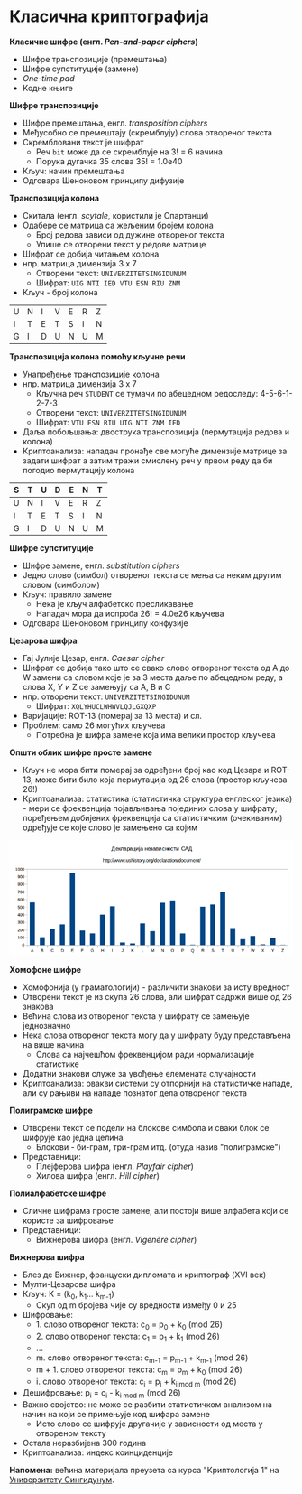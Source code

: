 # Класична криптографија

**Класичне шифре (енгл. *Pen-and-paper ciphers*)**

- Шифре транспозиције (премештања)
- Шифре супституције (замене)
- *One-time pad*
- Кодне књиге

**Шифре транспозиције**

- Шифре премештања, енгл. *transposition ciphers*
- Међусобно се премештају (скремблују) слова отвореног текста
- Скрембловани текст је шифрат
	- Реч `bit` може да се скремблује на 3! = 6 начина
	- Порука дугачка 35 слова 35! = 1.0e40
- Кључ: начин премештања
- Одговара Шеноновом принципу дифузије

**Транспозиција колона**

- Скитала (енгл. *scytale*, користили је Спартанци)
- Одабере се матрица са жељеним бројем колона
	- Број редова зависи од дужине отвореног текста
	- Упише се отворени текст у редове матрице
- Шифрат се добија читањем колона
- нпр. матрица димензија 3 x 7
	- Отворени текст: `UNIVERZITETSINGIDUNUM`
	- Шифрат: `UIG NTI IED VTU ESN RIU ZNM`
- Кључ - број колона

<table>
	<tbody>
		<tr>
			<td>U</td>
			<td>N</td>
			<td>I</td>
			<td>V</td>
			<td>E</td>
			<td>R</td>
			<td>Z</td>
		</tr>
		<tr>
			<td>I</td>
			<td>T</td>
			<td>E</td>
			<td>T</td>
			<td>S</td>
			<td>I</td>
			<td>N</td>
		</tr>
		<tr>
			<td>G</td>
			<td>I</td>
			<td>D</td>
			<td>U</td>
			<td>N</td>
			<td>U</td>
			<td>M</td>
		</tr>
	</tbody>
</table>

**Транспозиција колона помоћу кључне речи**

- Унапређење транспозиције колона
- нпр. матрица димензија 3 x 7
	- Кључна реч `STUDENT` се тумачи по абецедном редоследу: 4-5-6-1-2-7-3
	- Отворени текст: `UNIVERZITETSINGIDUNUM`
	- Шифрат: `VTU ESN RIU UIG NTI ZNM IED`
- Даља побољшања: двострука транспозиција (пермутација редова и колона)
- Криптоанализа: нападач пронађе све могуће димензије матрице за задати шифрат а затим тражи смислену реч у првом реду да би погодио пермутацију колона

<table>
	<thead>
		<tr>
			<th>S</th>
			<th>T</th>
			<th>U</th>
			<th>D</th>
			<th>E</th>
			<th>N</th>
			<th>T</th>
		</tr>
	</thead>
	<tbody>
		<tr>
			<td>U</td>
			<td>N</td>
			<td>I</td>
			<td>V</td>
			<td>E</td>
			<td>R</td>
			<td>Z</td>
		</tr>
		<tr>
			<td>I</td>
			<td>T</td>
			<td>E</td>
			<td>T</td>
			<td>S</td>
			<td>I</td>
			<td>N</td>
		</tr>
		<tr>
			<td>G</td>
			<td>I</td>
			<td>D</td>
			<td>U</td>
			<td>N</td>
			<td>U</td>
			<td>M</td>
		</tr>
	</tbody>
</table>

**Шифре супституције**

- Шифре замене, енгл. *substitution ciphers*
- Једно слово (симбол) отвореног текста се мења са неким другим словом (симболом)
- Кључ: правило замене
	- Нека је кључ алфабетско пресликавање
	- Нападач мора да испроба 26! = 4.0e26 кључева
- Одговара Шеноновом принципу конфузије

**Цезарова шифра**

- Гај Јулије Цезар, енгл. *Caesar cipher*
- Шифрат се добија тако што се свако слово отвореног текста од A до W замени са словом које је за 3 места даље по абецедном реду, а слова X, Y и Z се замењују са A, B и C
- нпр. отворени текст: `UNIVERZITETSINGIDUNUM`
	- Шифрат: `XQLYHUCLWHWVLQJLGXQXP`
- Варијације: ROT-13 (померај за 13 места) и сл.
- Проблем: само 26 могућих кључева
	- Потребна је шифра замене која има велики простор кључева

**Општи облик шифре просте замене**

- Кључ не мора бити померај за одређени број као код Цезара и ROT-13, може бити било која пермутација од 26 слова (простор кључева 26!)
- Криптоанализа: статистика (статистичка структура енглеског језика) - мери се фреквенција појављивања појединих слова у шифрату; поређењем добијених фреквенција са статистичким (очекиваним) одређује се које слово је замењено са којим

![Фреквенције слова у "Декларацији независности" САД](../../../assets/letter_frequency.png)

**Хомофоне шифре**

- Хомофонија (у граматологији) - различити знакови за исту вредност
- Отворени текст је из скупа 26 слова, али шифрат садржи више од 26 знакова
- Већина слова из отвореног текста у шифрату се замењује једнозначно
- Нека слова отвореног текста могу да у шифрату буду представљена на више начина
	- Слова са најчешћом фреквенцијом ради нормализације статистике
- Додатни знакови служе за увођење елемената случајности
- Криптоанализа: овакви системи су отпорнији на статистичке нападе, али су рањиви на нападе познатог дела отвореног текста

**Полиграмске шифре**

- Отворени текст се подели на блокове симбола и сваки блок се шифрује као једна целина
	- Блокови - би-грам, три-грам итд. (отуда назив "полиграмске")
- Представници:
	- Плејферова шифра (енгл. *Playfair  cipher*)
	- Хилова шифра (енгл. *Hill cipher*)

**Полиалфабетске шифре**

- Сличне шифрама просте замене, али постоји више алфабета који се користе за шифровање
- Представници:
	- Вижнерова шифра (енгл. *Vigenère cipher*)

**Вижнерова шифра**

- Блез де Вижнер, француски дипломата и криптограф (XVI век)
- Мулти-Цезарова шифра
- Кључ: K = (k<sub>0</sub>, k<sub>1</sub>... k<sub>m-1</sub>)
	- Скуп од m бројева чије су вредности између 0 и 25
- Шифровање:
	- 1\. слово отвореног текста: c<sub>0</sub> = p<sub>0</sub> + k<sub>0</sub> (mod 26)
	- 2\. слово отвореног текста: c<sub>1</sub> = p<sub>1</sub> + k<sub>1</sub> (mod 26)
	- ...
	- m. слово отвореног текста: c<sub>m-1</sub> = p<sub>m-1</sub> + k<sub>m-1</sub> (mod 26)
	- m + 1. слово отвореног текста: c<sub>m</sub> = p<sub>m</sub> + k<sub>0</sub> (mod 26)
	- i. слово отвореног текста: c<sub>i</sub> = p<sub>i</sub> + k<sub>i mod m</sub> (mod 26)
- Дешифровање: p<sub>i</sub> = c<sub>i</sub> - k<sub>i mod m</sub> (mod 26)
- Важно својство: не може се разбити статистичком анализом на начин на који се примењује код шифара замене
	- Исто слово се шифрује другачије у зависности од места у отвореном тексту
- Остала неразбијена 300 година
- Криптоанализа: индекс коинциденције

**Напомена:** већина материјала преузета са курса "Криптологија 1" на [Универзитету Сингидунум](https://singidunum.ac.rs).

